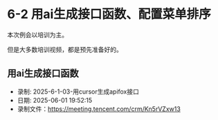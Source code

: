 # 6-2 用ai生成接口函数、配置菜单排序

本次例会以培训为主。

但是大多数培训视频，都是预先准备好的。

## 用ai生成接口函数

- 录制: 2025-6-1-03-用cursor生成apifox接口
- 日期: 2025-06-01 19:52:15
- 录制文件：https://meeting.tencent.com/crm/Kn5rVZxw13
